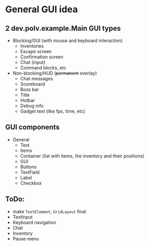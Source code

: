# General GUI idea

## 2 dev.polv.example.Main GUI types

- Blocking/GUI (with mouse and keyboard interaction)
  - Inventories
  - Escape screen
  - Confirmation screen
  - Chat (input)
  - Command blocks, etc
- Non-blocking/HUD (~~permanent~~ overlay)
  - Chat messages
  - Scoreboard
  - Boss bar
  - Title
  - Hotbar
  - Debug info
  - Gadget text (like fps, time, etc)

## GUI components

- General
  - Text
  - Items
  - Container (list with items, the inventory and their positions)
  - GUI
  - Buttons
  - TextField
  - Label
  - Checkbox

## ToDo:

- make `TextElement`, `GridLayout` final
- TextInput
- Keyboard navigation
- Chat
- Inventory
- Pause menu
